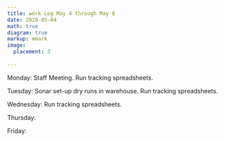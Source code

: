 ```yaml
---
title: work Log May 4 through May 8
date: 2020-05-04
math: true
diagram: true
markup: mmark
image:
  placement: 3
  
---
```


Monday: Staff Meeting. Run tracking spreadsheets.

Tuesday: Sonar set-up dry runs in warehouse. Run tracking spreadsheets.

Wednesday: Run tracking spreadsheets.

Thursday: 

Friday: 

